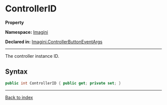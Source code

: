 # ControllerID

**Property**

**Namespace:** [Imagini](Imagini.md)

**Declared in:** [Imagini.ControllerButtonEventArgs](Imagini.ControllerButtonEventArgs.md)

------



The controller instance ID.


## Syntax

```csharp
public int ControllerID { public get; private set; }
```

------

[Back to index](index.md)